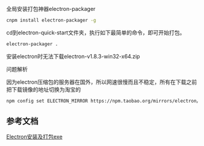 

全局安装打包神器electron-packager

```bash
cnpm install electron-packager -g
```

cd到electron-quick-start文件夹，执行如下最简单的命令，即可开始打包。

```bash
electron-packager .
```

安装electron时无法下载electron-v1.8.3-win32-x64.zip

问题解析

因为electron压缩包的服务器在国外，所以网速很慢而且不稳定，所有在下载之前把下载镜像的地址切换为淘宝的

```bash
npm config set ELECTRON_MIRROR https://npm.taobao.org/mirrors/electron/
```





## 参考文档

[Electron安装及打包exe](https://blog.csdn.net/fukaiit/article/details/90964319)